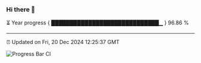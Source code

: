 ### Hi there 👋

⏳ Year progress { █████████████████████████████▁ } 96.86 %

---

⏰ Updated on Fri, 20 Dec 2024 12:25:37 GMT

![Progress Bar CI](https://github.com/liununu/liununu/workflows/Progress%20Bar%20CI/badge.svg)
